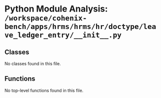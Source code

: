 # Python Module Analysis: `/workspace/cohenix-bench/apps/hrms/hrms/hr/doctype/leave_ledger_entry/__init__.py`

## Classes

No classes found in this file.


## Functions

No top-level functions found in this file.

